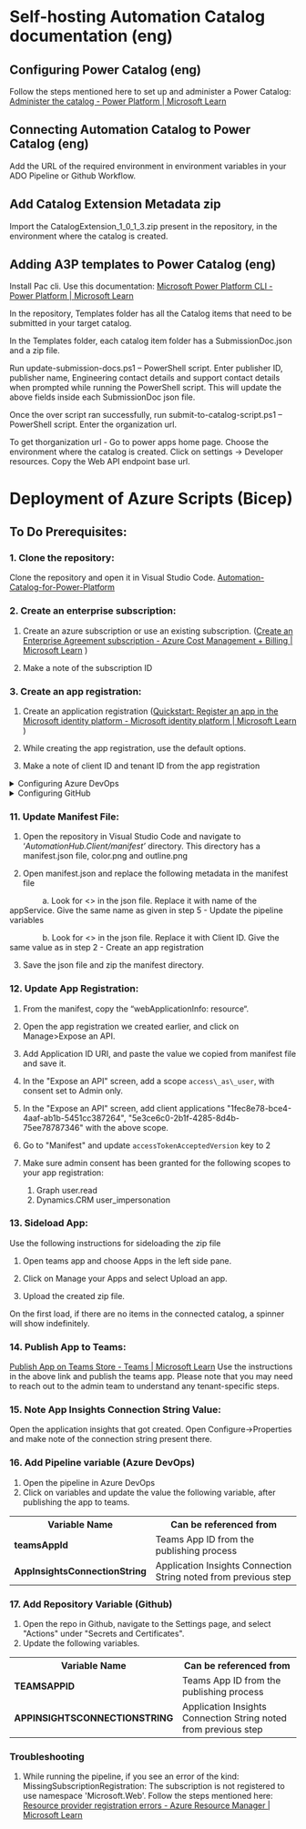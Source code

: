 <!-- Copyright (c) Microsoft Corporation.
 Licensed under the MIT License. -->
 
# Self-hosting Automation Catalog documentation (eng)
## Configuring Power Catalog (eng)

Follow the steps mentioned here to set up and administer a Power Catalog: [Administer the catalog - Power Platform | Microsoft Learn](https://learn.microsoft.com/en-us/power-platform/admin/administer-catalog#set-up-the-catalog)

## Connecting Automation Catalog to Power Catalog (eng)

Add the URL of the required environment in environment variables in your ADO Pipeline or Github Workflow.

## Add Catalog Extension Metadata zip

Import the CatalogExtension_1_0_1_3.zip present in the repository, in the environment where the catalog is created.

## Adding A3P templates to Power Catalog (eng)

Install Pac cli. Use this documentation:  [Microsoft Power Platform CLI - Power Platform | Microsoft Learn](https://learn.microsoft.com/en-us/power-platform/developer/cli/introduction?tabs=windows)

In the repository, Templates folder has all the Catalog items that need to be submitted in your target catalog.

In the Templates folder, each catalog item folder has a SubmissionDoc.json and a zip file.

Run update-submission-docs.ps1 – PowerShell script. Enter publisher ID, publisher name, Engineering contact details and support contact details when prompted while running the PowerShell script. This will update the above fields inside each SubmissionDoc json file.

Once the over script ran successfully, run submit-to-catalog-script.ps1 – PowerShell script. Enter the organization url. 

To get thorganization url - Go to power apps home page. Choose the environment where the catalog is created. Click on settings -> Developer resources. Copy the Web API endpoint base url. 

# **Deployment of Azure Scripts (Bicep)**

## To Do Prerequisites:

### 1. Clone the repository:

Clone the repository and open it in Visual Studio Code. [Automation-Catalog-for-Power-Platform](https://github.com/microsoft/Automation-Catalog-for-Power-Platform)

### 2. Create an enterprise subscription:

1. Create an azure subscription or use an existing subscription. ([Create an Enterprise Agreement subscription - Azure Cost Management + Billing | Microsoft Learn](https://learn.microsoft.com/en-us/azure/cost-management-billing/manage/create-enterprise-subscription) )

1. Make a note of the subscription ID

### 3. Create an app registration:

1. Create an application registration ([Quickstart: Register an app in the Microsoft identity platform - Microsoft identity platform | Microsoft Learn](https://learn.microsoft.com/en-us/entra/identity-platform/quickstart-register-app?tabs=certificate) )

1. While creating the app registration, use the default options.

1. Make a note of client ID and tenant ID from the app registration


<details>
<summary> Configuring Azure DevOps </summary>

### 4. Create a service connection in Azure DevOps:

Create a service connection ([Service connections - Azure Pipelines | Microsoft Learn](https://learn.microsoft.com/en-us/azure/devops/pipelines/library/service-endpoints?view=azure-devops#create-a-service-connection) )

Use the following details, while creating a service connection.

1. Type: Azure Resource Manager

1. Authentication Method: Service Principal (automatic)

1. Scope Level: Subscription

1. Resource Group: (none)

1. Service connection name: <Give your own name>

Make a note of service connection name.

### 5. Create an environment in Azure DevOps:

Create an environment ([Create and target environments - Azure Pipelines | Microsoft Learn](https://learn.microsoft.com/en-us/azure/devops/pipelines/process/environments?view=azure-devops#create-an-environment) )

Use the following details, while creating an environment.

1. Name: <Give your own name>

1. Resource: None

Go to ‘Approvals and Checks’, and create an ‘Approvals’ check. Add people who may have to approve before deploying code into the resources.

Make a note of environment name.

### 6. Create the pipeline:

1. Navigate to the Azure Pipelines and create a new pipeline and select a location for the pipeline.

1. Select the code location as ‘Azure DevOps’ and select the repository ‘Automation-Catalog-For-PowerPlatform’

1. Configure the YAML pipeline by selecting an existing YAML file ‘AutomationCatalogForPowerPlatform-DeployResources.yml’ and click ‘Review Pipeline’

1. Save the pipeline.

### 7. Add Pipeline variables:

1. Open the pipeline in Azure DevOps

1. Click on variables and add the following variables.

1. Add the values for all the variables. Service Connection and environment names are the same used while creating them in the previous steps.

<table>
<tr>
<th>Variable Name</th>
<th> Can be referenced from</th>
</tr>
<tr>
<td><b>poolName</b></td>
<td>Name of the pool that should be used to run the pipeline (Open you Azure DevOps. Go to Project settings-> Agent Pool to get this information)</td>
</tr>

<tr>
<td><b>serviceConnection</b></td>
<td>Refer in the same document - (Create a service connection in Azure DevOps)</td>
</tr>

<tr>
<td><b>Environment</b></td>
<td>Refer in the same document - (Create an environment in Azure DevOps)</td>
</tr>

<tr>
<td><b>ClientId</b></td>
<td>Refer in the same document - (Create an app registration)</td>
</tr>

<tr>
<td><b>TenantId</b></td>
<td>Refer in the same document - (Create an app registration)</td>
</tr>

<tr>
<td><b>SubscriptionId</b></td>
<td>Refer in the same document - (Create an enterprise subscription)</td>
</tr>

<tr>
<td><b>appService</b></td>
<td>Give your own name</td>
</tr>

<tr>
<td><b>appServicePlan</b></td>
<td>Give your own name</td>
</tr>

<tr>
<td><b>applicationInsights</b></td>
<td>Give your own name</td>
</tr>

<tr>
<td><b>storageAccount</b></td>
<td>Give your own name (*Storage account name must be between 3 and 24 characters in length and use numbers and lower-case letters only.)</td>
</tr>

<tr>
<td><b>ResourceGroupName</b></td>
<td>Give your own name</td>
</tr>

<tr>
<td><b>location</b></td>
<td>Give location of your preference where the resource group and resources should be present (eg: westus2)</td>
</tr>

<tr>
<td><b>catalogEnvUrl</b></td>
<td>URL of the environment associated with the catalog</td>
</tr>

<tr>
<td><b>catalogPublisherId</b></td>
<td>ID of the catalog publisher created</td>
</tr>

<tr>
<td><b>teamsAppId</b></td>
<td>Keep this empty. This variable should be set later.</td>
</tr>

<tr>
<td><b>feedbackFormUrl</b></td>
<td>URL to your feedback form</td>
</tr>

<tr>
<td><b>faqUrl</b></td>
<td>URL where FAQs are going to be present</td>
</tr>

<tr>
<td><b>adminEnvironment</b></td>
<td>Default Environment ID </td>
</tr>

<tr>
<td><b>AppInsightsConnectionString</b></td>
<td>Keep this empty. This variable should be set later.</td>
</tr>
</table>

### 8. Role Assignment:

The service connection creates the resource group and resources when the pipeline is ran using bicep templates.  

Give the following roles to the service connection at subscription level.  

[Assign Azure roles using the Azure portal - Azure RBAC | Microsoft Learn](https://learn.microsoft.com/en-us/Azure/role-based-access-control/role-assignments-portal)  

Go to your subscription, click on the ‘Access Control (IAM)’ and assign the following roles  

1. ‘Corp Tenant DevOps Role’ //MS specific

1. ‘Contributor’

1. ‘Role Based Access Control’ (Revoke this access after deploying resources)

### 9. Run pipeline:

1. Run the pipeline which got created in the above step.

1. Make sure to tick the checkbox to Deploy resources.

1. Permit use of service connection when prompted.

1. Permit the environment to access/run the pipeline.

### 10. Role Assignment

When the pipeline ran successfully, assign the following role.

Go to the storage account that got created in the resource group, click on the ‘Access Control (IAM)’.

Assign the following role ‘Storage Blob Table Contributor’ to the ‘appService’ that has been created in the resource group in the Azure subscription.

</details>

<details>
<summary> Configuring GitHub </summary> 

### 4. Create a resource group 
Create a resource group in the azure portal. Make note of the name and the location selected. ([Create a resource group](https://learn.microsoft.com/en-us/azure/azure-resource-manager/management/manage-resource-groups-portal#create-resource-groups))

### 5. Create a user assigned managed identity and add federated credentials in the identity:

Create a user assigned managed identity in azure portal. Choose an existing resource group or create new one if needed. ([Create a user-assigned managed identity | Microsoft Learn](https://learn.microsoft.com/en-us/entra/identity/managed-identities-azure-resources/how-manage-user-assigned-managed-identities?pivots=identity-mi-methods-azp#create-a-user-assigned-managed-identity) )

1. To authenticate successfully to github, create federated credentials in the identity. Open the user assigned managed identity and open federated credentials.

1. Fill in the following details

<table>
<tr>
<td><b>Federated Credential Scenario</b></td>
<td>Configure a GitHub issued token to impersonate this application and deploy to Azure</td>
</tr>

<tr>
<td><b>Issuer</b></td>
<td>[Refer in the same document - (Create an app registration)](https://token.actions.githubusercontent.com)</td>
</tr>

<tr>
<td><b>Organization</b></td>
<td>(Refer the organization name from github)</td>
</tr>

<tr>
<td><b>Repository</b></td>
<td>(Refer the repository name from github)</td>
</tr>

<tr>
<td><b>Entity</b></td>
<td>Branch</td>
</tr>

<tr>
<td><b>Branch</b></td>
<td>main</td>
</tr>
</table>

Give a name to the credential and save it.

### 6. Create github actions workflow:

1. Navigate to the Github actions tab.

1. Workflows are already created from the yml present in .github/workflows/build-and-deploy-code.yml and .github/workflows/deploy-resources.yml

### 7. Add Pipeline variables:

1. Open the settings tab in Github.

1. Click on secrets and variables and add the following variables and secrets.

1. Add the values for all the variables. Service Connection and environment names are the same used while creating them in the previous steps.

<table>
<tr>
<th>Secret Name</th>
<th> Can be referenced from</th>
</tr>

<tr>
<td><b>AZURE_CLIENT_ID </b></td>
<td>Refer in the same document - (Create an app registration)</td>
</tr>

<tr>
<td><b>AZURE_TENANT_ID</b></td>
<td>Refer in the same document - (Create an app registration)</td>
</tr>

<tr>
<td><b>AZURE_SUBSCRIPTION_ID</b></td>
<td>Refer in the same document - (Create an enterprise subscription)</td>
</tr>

<tr>
<td><b>AZURE_FIC_CLIENT_ID</b></td>
<td>Refer in the same document - (Create a user assigned managed identity)</td>
</tr>

</table>

<table>
<tr>
<th>Variable Name</th>
<th> Can be referenced from</th>
</tr>
 
<tr>
<td><b>APPSERVICE</b></td>
<td>Give your own name</td>
</tr>

<tr>
<td><b>APPSERVICEPLAN</b></td>
<td>Give your own name</td>
</tr>

<tr>
<td><b>APPLICATIONINSIGHTS</b></td>
<td>Give your own name</td>
</tr>

<tr>
<td><b>STORAGEACCOUNT</b></td>
<td>Give your own name (*Storage account name must be between 3 and 24 characters in length and use numbers and lower-case letters only.)</td>
</tr>

<tr>
<td><b>RESOURCEGROUPNAME</b></td>
<td>Resource group created in earlier</td>
</tr>

<tr>
<td><b>LOCATION</b></td>
<td>Give location of your preference where the resource group and resources should be present (eg: westus2)</td>
</tr>

<tr>
<td><b>CATALOG_ENV_URL</b></td>
<td>URL of the environment associated with the catalog</td>
</tr>

<tr>
<td><b>CATALOG_PUBLISHER_ID</b></td>
<td>ID of the catalog publisher created</td>
</tr>

<tr>
<td><b>TEAMSAPPID</b></td>
<td>TEAMSAPPID_PH</td>
</tr>

<tr>
<td><b>FEEDBACKFORMURL</b></td>
<td>FEEDBACKFORMURL_PH</td>
</tr>

<tr>
<td><b>FAQURL</b></td>
<td>FAQURL_PH</td>
</tr>

<tr>
<td><b>ADMINENVIRONMENT</b></td>
<td>Default Environment ID </td>
</tr>

<tr>
<td><b>APPINSIGHTSCONNECTIONSTRING</b></td>
<td>Keep this empty. This variable should be set later.</td>
</tr>
</table>

### 8. Role Assignment:

The managed identity should be given permissions to create the resource group and resources when the pipeline is ran using bicep templates.  

Give the following roles to the identity at subscription level.  

[Assign Azure roles using the Azure portal - Azure RBAC | Microsoft Learn](https://learn.microsoft.com/en-us/Azure/role-based-access-control/role-assignments-portal)  

Go to your subscription, click on the ‘Access Control (IAM)’ and assign the following roles  

1. ‘Contributor’

1. ‘Role Based Access Control’ (Revoke this access after deploying resources)

### 9. Run workflow:

1. Run the deploy-resources workflow which got created in the above step.

### 10. Role Assignment

When the workflow ran successfully, assign the following role.

Add federated credentials to the app registration with the for the system-assigned managed identity of the app service.

Go to the storage account that got created in the resource group, click on the ‘Access Control (IAM)’.

Assign the role ‘Storage Blob Table Contributor’ to the App Service that has been created in the resource group in the Azure subscription.


</details>

### 11. Update Manifest File:

1. Open the repository in Visual Studio Code and navigate to ‘*AutomationHub.Client/manifest’* directory. This directory has a manifest.json file, color.png and outline.png

1. Open manifest.json and replace the following metadata in the manifest file

   &emsp;&emsp;&emsp; a. Look for <<APPSERVICE>> in the json file. Replace it with name of the appService. Give the same name as given in step 5 - Update the pipeline variables

   &emsp;&emsp;&emsp; b. Look for <<CLIENTID>> in the json file. Replace it with Client ID. Give the same value as in step 2 - Create an app registration

3. Save the json file and zip the manifest directory.

### 12. Update App Registration:

1. From the manifest, copy the “webApplicationInfo: resource“.

1. Open the app registration we created earlier, and click on Manage>Expose an API.

1. Add Application ID URI, and paste the value we copied from manifest file and save it.

1. In the "Expose an API" screen, add a scope `access\_as\_user`, with consent set to Admin only.

1. In the "Expose an API" screen, add client applications "1fec8e78-bce4-4aaf-ab1b-5451cc387264", "5e3ce6c0-2b1f-4285-8d4b-75ee78787346" with the above scope.

1. Go to "Manifest" and update `accessTokenAcceptedVersion` key to 2

1. Make sure admin consent has been granted for the following scopes to your app registration:
    1. Graph user.read
    2. Dynamics.CRM user_impersonation

### 13. Sideload App:

Use the following instructions for sideloading the zip file

1. Open teams app and choose Apps in the left side pane.

1. Click on Manage your Apps and select Upload an app.

1. Upload the created zip file.

On the first load, if there are no items in the connected catalog, a spinner will show indefinitely.

### 14. Publish App to Teams:

[Publish App on Teams Store - Teams | Microsoft Learn](https://learn.microsoft.com/en-us/microsoftteams/platform/concepts/deploy-and-publish/appsource/publish)
Use the instructions in the above link and publish the teams app. Please note that you may need to reach out to the admin team to understand any tenant-specific steps.

### 15. Note App Insights Connection String Value:

Open the application insights that got created. Open Configure->Properties and make note of the connection string present there.

### 16. Add Pipeline variable (Azure DevOps)

1.	Open the pipeline in Azure DevOps
2.	Click on variables and update the value the following variable, after publishing the app to teams.

<table>
<tr>
<th>Variable Name</th>
<th> Can be referenced from</th>
</tr>
<tr>
<td><b>teamsAppId</b></td>
<td>Teams App ID from the publishing process</td>
</tr>

<tr>
<td><b>AppInsightsConnectionString</b></td>
<td>Application Insights Connection String noted from previous step</td>
</tr>
</table>

### 17. Add Repository Variable (Github)
1. Open the repo in Github, navigate to the Settings page, and select "Actions" under "Secrets and Certificates".
2. Update the following variables.
<table>
<tr>
<th>Variable Name</th>
<th> Can be referenced from</th>
</tr>
<tr>
<td><b>TEAMSAPPID</b></td>
<td>Teams App ID from the publishing process</td>
</tr>

<tr>
<td><b>APPINSIGHTSCONNECTIONSTRING</b></td>
<td>Application Insights Connection String noted from previous step</td>
</tr>
</table>

### Troubleshooting
1.	While running the pipeline, if you see an error of the kind: MissingSubscriptionRegistration: The subscription is not registered to use namespace 'Microsoft.Web'.
Follow the steps mentioned here: [Resource provider registration errors - Azure Resource Manager | Microsoft Learn](https://learn.microsoft.com/en-us/azure/azure-resource-manager/troubleshooting/error-register-resource-provider?tabs=azure-portal)
